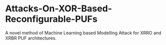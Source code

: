 # Attacks-On-XOR-Based-Reconfigurable-PUFs
A novel method of Machine Learning based Modelling Attack for XRRO and XRBR PUF architectures.
